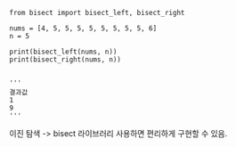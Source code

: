 ~~~
from bisect import bisect_left, bisect_right

nums = [4, 5, 5, 5, 5, 5, 5, 5, 5, 6]
n = 5

print(bisect_left(nums, n))
print(bisect_right(nums, n))


'''
결과값
1
9
'''
~~~

이진 탐색 -> bisect 라이브러리 사용하면 편리하게 구현할 수 있음.
